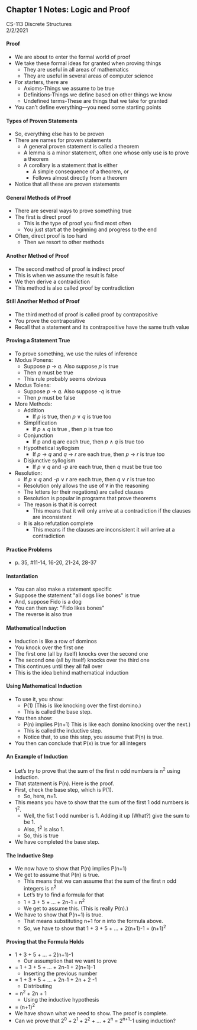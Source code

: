 ## Chapter 1 Notes: Logic and Proof  
CS-113 Discrete Structures  
2/2/2021  

#### Proof
- We are about to enter the formal world of proof
- We take these formal ideas for granted when proving things
  - They are useful in all areas of mathematics
  - They are useful in several areas of computer science
- For starters, there are
  - Axioms-Things we assume to be true
  - Definitions-Things we define based on other things we know
  - Undefined terms-These are things that we take for granted
- You can’t define everything—you need some starting points

#### Types of Proven Statements
- So, everything else has to be proven
- There are names for proven statements
  - A general proven statement is called a theorem
  - A lemma is a minor statement, often one whose only use is to prove a theorem
  - A corollary is a statement that is either
    - A simple consequence of a theorem, or
    - Follows almost directly from a theorem
- Notice that all these are proven statements

#### General Methods of Proof
- There are several ways to prove something true
- The first is direct proof
  - This is the type of proof you find most often
  - You just start at the beginning and progress to the end
- Often, direct proof is too hard
  - Then we resort to other methods

#### Another Method of Proof
- The second method of proof is indirect proof
- This is when we assume the result is false
- We then derive a contradiction
- This method is also called proof by contradiction

#### Still Another Method of Proof
- The third method of proof is called proof by contrapositive
- You prove the contrapositive
- Recall that a statement and its contrapositive have the same truth value

#### Proving a Statement True 
- To prove something, we use the rules of inference
- Modus Ponens:  
  - Suppose _p_ → _q_.  Also suppose _p_ is true
  - Then _q_ must be true
  - This rule probably seems obvious
- Modus Tolens:  
  - Suppose _p_ → _q_.  Also suppose _-q_ is true
  - Then _p_ must be false
- More Methods:
  - Addition
    - If _p_ is true, then _p_ ∨ _q_ is true too
  - Simplification
    - If _p_ ∧ _q_ is true , then _p_ is true too
  - Conjunction
    - If p and q are each true, then _p_ ∧ _q_ is true too
  - Hypothetical syllogism
    - If _p_ → _q_ and _q_ → _r_ are each true, then _p_ → _r_ is true too
  - Disjunctive syllogism
    - If _p_ ∨ _q_ and _-p_ are each true, then _q_ must be true too
- Resolution:
  - If _p_ ∨ _q_ and _-p_ ∨ _r_ are each true, then _q_ ∨ _r_ is true too
  - Resolution only allows the use of ٧ in the reasoning
  - The letters (or their negations) are called clauses
  - Resolution is popular in programs that prove theorems
  - The reason is that it is correct
    - This means that it will only arrive at a contradiction if the clauses are inconsistent
  - It is also refutation complete
    - This means if the clauses are inconsistent it will arrive at a contradiction

#### Practice Problems
- p. 35, #11-14, 16-20, 21-24, 28-37

#### Instantiation
- You can also make a statement specific
- Suppose the statement "all dogs like bones" is true
- And, suppose Fido is a dog
- You can then say: "Fido likes bones"
- The reverse is also true

#### Mathematical Induction
- Induction is like a row of dominos
- You knock over the first one
- The first one (all by itself) knocks over the second one
- The second one (all by itself) knocks over the third one
- This continues until they all fall over
- This is the idea behind mathematical induction

#### Using Mathematical Induction
- To use it, you show:  
  - P(1)  (This is like knocking over the first domino.)
  - This is called the base step.
- You then show:  
  - P(n) implies P(n+1)  This is like each domino knocking over the next.)
  - This is called the inductive step.
  - Notice that, to use this step, you assume that P(n) is true.
- You then can conclude that P(x) is true for all integers

#### An Example of Induction
- Let’s try to prove that the sum of the first n odd numbers is n<sup>2</sup> using induction.
- That statement is P(n).  Here is the proof.
- First, check the base step, which is P(1).
  - So, here, n=1.
- This means you have to show that the sum of the first 1 odd numbers is 1<sup>2</sup>.
  - Well, the fist 1 odd number is 1.  Adding it up (What?) give the sum to be 1.
  - Also, 1<sup>2</sup> is also 1.
  - So, this is true
- We have completed the base step.

#### The Inductive Step
- We now have to show that P(n) implies P(n+1)
- We get to assume that P(n) is true.
  - This means that we can assume that the sum of the first n odd integers is n<sup>2</sup>
  - Let’s try to find a formula for that
  - 1 + 3 + 5 + … + 2n-1 =  n<sup>2</sup>
  - We get to assume this.  (This is really P(n).)
- We have to show that P(n+1) is true.
  - That means substituting n+1 for n into the formula above.
  - So, we have to show that 1 + 3 + 5 + … +  2(n+1)-1 = (n+1)<sup>2</sup>

#### Proving that the Formula Holds
- 1 + 3 + 5 + … + 2(n+1)-1  
  - Our assumption that we want to prove
- = 1 + 3 + 5 + … + 2n-1 + 2(n+1)-1
  - Inserting the previous number  
- = 1 + 3 + 5 + … + 2n-1 + 2n + 2 -1
  - Distributing  
- = n<sup>2</sup> + 2n + 1
  - Using the inductive hypothesis  
- = (n+1)<sup>2</sup>
- We have shown what we need to show.  The proof is complete.  
- Can we prove that 2<sup>0</sup> + 2<sup>1</sup> + 2<sup>2</sup> + … + 2<sup>n</sup> = 2<sup>n+1</sup>-1 using induction?   
